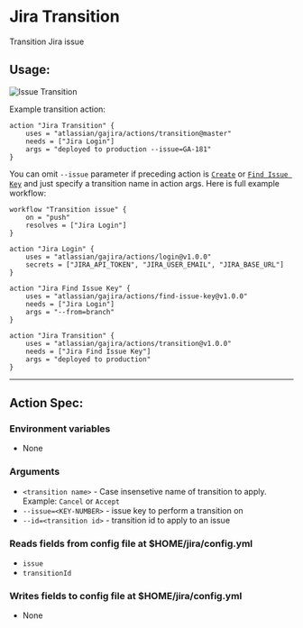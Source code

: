 # Jira Transition
Transition Jira issue

## Usage:
![Issue Transition](../../../assets/transition/example.gif?raw=true)

Example transition action:

    action "Jira Transition" {
        uses = "atlassian/gajira/actions/transition@master"
        needs = ["Jira Login"]
        args = "deployed to production --issue=GA-181"
    }

You can omit `--issue` parameter if preceding action is [`Create`](../create) or [`Find Issue Key`](../find-issue-key) and just specify a transition name in action args. Here is full example workflow:

    workflow "Transition issue" {
        on = "push"
        resolves = ["Jira Login"]
    }

    action "Jira Login" {
        uses = "atlassian/gajira/actions/login@v1.0.0"
        secrets = ["JIRA_API_TOKEN", "JIRA_USER_EMAIL", "JIRA_BASE_URL"]
    }

    action "Jira Find Issue Key" {
        uses = "atlassian/gajira/actions/find-issue-key@v1.0.0"
        needs = ["Jira Login"]
        args = "--from=branch"
    }
    
    action "Jira Transition" {
        uses = "atlassian/gajira/actions/transition@v1.0.0"
        needs = ["Jira Find Issue Key"]
        args = "deployed to production"
    }

----
## Action Spec:

### Environment variables
- None

### Arguments
- `<transition name>` - Case insensetive name of transition to apply. Example: `Cancel` or `Accept`
- `--issue=<KEY-NUMBER>` - issue key to perform a transition on
- `--id=<transition id>` - transition id to apply to an issue

### Reads fields from config file at $HOME/jira/config.yml
- `issue`
- `transitionId`

### Writes fields to config file at $HOME/jira/config.yml
- None